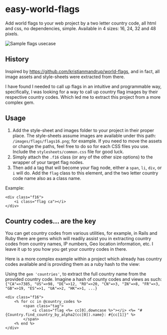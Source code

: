 easy-world-flags
================

Add world flags to your web project by a two letter country code, all html and css, no dependencies, simple.
Available in 4 sizes: 16, 24, 32 and 48 pixels.

![Sample flags usecase](https://raw.github.com/victorbstan/easy-world-flags/master/sample_flags_usecase.png)

## History

Inspired by https://github.com/kristianmandrup/world-flags, and in fact, all image assets and style-sheets were extracted from there.

I have found I needed to call up flags in an intuitive and programmable way, specifically, I was looking for a way to call up country flag images by their respective country codes. Which led me to extract this project from a more complex gem.

## Usage


1. Add the style-sheet and images folder to your project in their proper place. The style-sheets assume images are available under this path: `/images/flags/flags16.png`; for example. If you need to move the assets or change the paths, feel free to do so for each CSS files you use. Include the `stylesheets/common.css` file for good luck.
2. Simply attach the `.f16` class (or any of the other size options) to the wrapper of your target flag nodes.
3. Then add a tag that will become your flag node, either a `span`, `li`, `div`, or `i` will do. Add the `flag` class to this element, and the two letter country code name also as a class name.

Example:

```
<div class="f16">
	<i class="flag ca"></i>
</div>
```
## Country codes... are the key

You can get country codes from various utilities, for example, in Rails and Ruby there are gems which will readily assist you in extracting country codes from country names, IP numbers, Geo location information, etc. I leave it up to you how you get your country codes in there.

Here is a more complex example within a project which already has country codes available and is providing them as a ruby hash to the view:

Using the `gem 'countries'`, to extract the full country name from the provided country code. Imagine a hash of county codes and views as such: `{"CA"=>7385, "US"=>98, "DE"=>12, "RO"=>20, "CN"=>3, "IN"=>8, "FR"=>3, "GB"=>19, "ES"=>1, "UA"=>2, "HK"=>1, ...}`

```
<div class="f16">
	<% for cc in @country_codes %>
		<span class="tag">
			<i class="flag <%= cc[0].downcase %>"></i> <%= "#{Country.find_country_by_alpha2(cc[0]).name}: #{cc[1]}" %>
		</span>
	<% end %>
</div>
```
